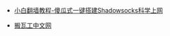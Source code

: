 - [小白翻墙教程-傻瓜式一键搭建Shadowsocks科学上网](https://t66y.com/htm_data/7/1806/3178962.html)

- [搬瓦工中文网](https://www.bwgblog.org/gonglue.html)